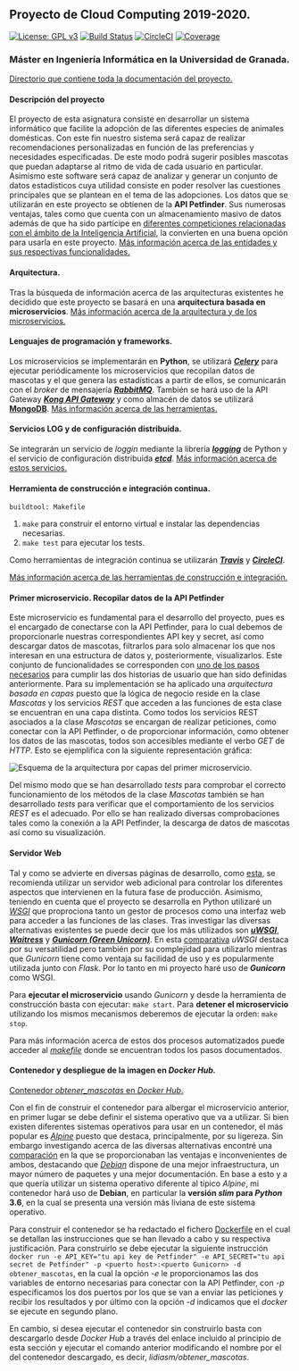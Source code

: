 ## Proyecto de Cloud Computing 2019-2020.

[![License: GPL v3](https://img.shields.io/badge/License-GPLv3-blue.svg)](https://www.gnu.org/licenses/gpl-3.0)
[![Build Status](https://travis-ci.org/lidiasm/ProyectoCC.svg?branch=master)](https://travis-ci.org/lidiasm/ProyectoCC)
[![CircleCI](https://circleci.com/gh/lidiasm/ProyectoCC/tree/master.svg?style=svg)](https://circleci.com/gh/lidiasm/ProyectoCC/tree/master)
[![Coverage](https://codecov.io/gh/lidiasm/ProyectoCC/branch/master/graphs/badge.svg)](https://codecov.io/gh/lidiasm/ProyectoCC)

### Máster en Ingeniería Informática en la Universidad de Granada.

[Directorio que contiene toda la documentación del proyecto.](https://github.com/lidiasm/ProyectoCC/tree/master/docs)

#### Descripción del proyecto

El proyecto de esta asignatura consiste en desarrollar un sistema informático que facilite la adopción de las diferentes especies de animales domésticas. Con este fin nuestro sistema será capaz de realizar recomendaciones personalizadas en función de las preferencias y necesidades especificadas. De este modo podrá sugerir posibles mascotas que puedan adaptarse al ritmo de vida de cada usuario en particular. Asimismo este software será capaz de analizar y generar un conjunto de datos estadísticos cuya utilidad consiste en poder resolver las cuestiones principales que se plantean en el tema de las adopciones. 
Los datos que se utilizarán en este proyecto se obtienen de la **API Petfinder**. Sus numerosas ventajas, tales como que cuenta con un almacenamiento masivo de datos además de que ha sido partícipe en [diferentes competiciones relacionadas con el ámbito de la Inteligencia Artificial](https://www.linkedin.com/pulse/kaggle-competition-multi-class-classification-image-alexandra), la convierten en una buena opción para usarla en este proyecto.
[Más información acerca de las entidades y sus respectivas funcionalidades.](https://github.com/lidiasm/ProyectoCC/blob/master/docs/entidades.md)

#### Arquitectura.

Tras la búsqueda de información acerca de las arquitecturas existentes he decidido que este proyecto se basará en una **arquitectura basada en microservicios**. [Más información acerca de la arquitectura y de los microservicios.](https://github.com/lidiasm/ProyectoCC/blob/master/docs/ampliacion_microservicios.md)

#### Lenguajes de programación y frameworks.

Los microservicios se implementarán en **Python**, se utilizará [***Celery***](http://www.celeryproject.org/) para ejecutar periódicamente los microservicios que recopilan datos de mascotas y el que genera las estadísticas a partir de ellos, se comunicarán con el *broker* de mensajería [***RabbitMQ***](https://www.rabbitmq.com/). También se hará uso de la API Gateway [***Kong API Gateway***](https://konghq.com/solutions/gateway/) y como almacén de datos se utilizará **[MongoDB](https://dzone.com/articles/comparing-mongodb-amp-mysql)**. [Más información acerca de las herramientas.](https://github.com/lidiasm/ProyectoCC/blob/master/docs/lenguajes_y_herramientas.md)

#### Servicios LOG y de configuración distribuida.

Se integrarán un servicio de *loggin* mediante la librería [***logging***](https://www.ionos.es/digitalguide/paginas-web/desarrollo-web/logging-de-python/) de Python y el servicio de configuración distribuida [***etcd***](https://etcd.io/). [Más información acerca de estos servicios.](https://github.com/lidiasm/ProyectoCC/blob/master/docs/servicios.md)

#### Herramienta de construcción e integración continua.

    buildtool: Makefile

1. `make` para construir el entorno virtual e instalar las dependencias necesarias.
2. `make test` para ejecutar los tests.

Como herramientas de integración continua se utilizarán [***Travis***](https://docs.travis-ci.com/) y [***CircleCI***](https://circleci.com/).

[Más información acerca de las herramientas de construcción e integración.](https://github.com/lidiasm/ProyectoCC/blob/master/docs/herramientas_construccion_e_integracion.md)

#### Primer microservicio. Recopilar datos de la API Petfinder

Este microservicio es fundamental para el desarrollo del proyecto, pues es el encargado de conectarse con la API Petfinder, para lo cual debemos de proporcionarle nuestras correspondientes API key y secret, así como descargar datos de mascotas, filtrarlos para solo almacenar los que nos interesan en una estructura de datos y, posteriormente, visualizarlos. Este conjunto de funcionalidades se corresponden con [uno de los pasos necesarios](https://github.com/lidiasm/ProyectoCC/issues/23#issue-512987660) para cumplir las dos historias de usuario que han sido definidas anteriormente. Para su implementación se ha aplicado una *arquitectura basada en capas* puesto que la lógica de negocio reside en la clase *Mascotas* y los servicios *REST* que acceden a las funciones de esta clase se encuentran en una capa distinta. Como todos los servicios REST asociados a la clase *Mascotas* se encargan de realizar peticiones, como conectar con la API Petfinder, o de proporcionar información, como obtener los datos de las mascotas, todos son accesibles mediante el verbo *GET* de *HTTP*. Esto se ejemplifica con la siguiente representación gráfica:

![Esquema de la arquitectura por capas del primer microservicio.](https://github.com/lidiasm/ProyectoCC/blob/master/docs/imgs/Primer%20microservicio.png)

Del mismo modo que se han desarrollado *tests* para comprobar el correcto funcionamiento de los métodos de la clase *Mascotas* también se han desarrollado *tests* para verificar que el comportamiento de los servicios *REST* es el adecuado. Por ello se han realizado diversas comprobaciones tales como la conexión a la API Petfinder, la descarga de datos de mascotas así como su visualización.

#### Servidor Web

Tal y como se advierte en diversas páginas de desarrollo, como [esta](https://www.toptal.com/flask/flask-production-recipes), se recomienda utilizar un servidor web adicional para controlar los diferentes aspectos que intervienen en la futura fase de producción. Asimismo, teniendo en cuenta que el proyecto se desarrolla en Python utilizaré un [*WSGI*](https://www.fullstackpython.com/wsgi-servers.html) que proprociona tanto un gestor de procesos como una interfaz web para acceder a las funciones de las clases. Tras investigar las diversas alternativas existentes se puede decir que los más utilizados son [***uWSGI***](https://uwsgi-docs.readthedocs.io/en/latest/), [***Waitress***](https://waitress.readthedocs.io/en/stable/) y [***Gunicorn (Green Unicorn)***](https://gunicorn.org/#docs). En esta [comparativa](https://docs.python-guide.org/scenarios/web/) *uWSGI* destaca por su versatilidad pero también por su complejidad para utilizarlo mientras que *Gunicorn* tiene como ventaja su facilidad de uso y es popularmente utilizada junto con *Flask*. Por lo tanto en mi proyecto haré uso de ***Gunicorn*** como WSGI.

Para **ejecutar el microservicio** usando *Gunicorn* y desde la herramienta de construcción basta con ejecutar: `make start`.
Para **detener el microservicio** utilizando los mismos mecanismos deberemos de ejecutar la orden: `make stop`.

Para más información acerca de estos dos procesos automatizados puede acceder al [*makefile*](https://github.com/lidiasm/ProyectoCC/blob/master/Makefile) donde se encuentran todos los pasos documentados.

#### Contenedor y despliegue de la imagen en *Docker Hub.*

[Contenedor *obtener_mascotas* en *Docker Hub*.](https://hub.docker.com/r/lidiasm/obtener_mascotas)

Con el fin de construir el contenedor para albergar el microservicio anterior, en primer lugar se debe definir el sistema operativo que va a utilizar. Si bien existen diferentes sistemas operativos para usar en un contenedor, el más popular es [*Alpine*](https://hub.docker.com/_/alpine) puesto que destaca, principalmente, por su ligereza. Sin embargo investigando acerca de las diversas alternativas encontré una [comparación](https://www.turnkeylinux.org/blog/alpine-vs-debian) en la que se proporcionaban las ventajas e inconvenientes de ambos, destacando que [*Debian*](https://hub.docker.com/_/debian/) dispone de una mejor infraestructura, un mayor número de paquetes y una mejor documentación. En base a esto y a que quería utilizar un sistema operativo diferente al típico *Alpine*, mi contenedor hará uso de **Debian**, en particular la **versión *slim* para *Python* 3.6**, en la cual se presenta una versión más liviana de este sistema operativo.

Para construir el contenedor se ha redactado el fichero [Dockerfile](https://github.com/lidiasm/ProyectoCC/blob/master/Dockerfile) en el cual se detallan las instrucciones que se han llevado a cabo y su respectiva justificación. Para construirlo se debe ejecutar la siguiente instrucción `docker run -e API_KEY="tu api key de Petfinder" -e API_SECRET="tu api secret de Petfinder" -p <puerto host>:<puerto Gunicorn> -d obtener_mascotas`, en la cual la opción *-e* le proporcionamos las dos variables de entorno necesarias para conectar con la API Petfinder, con *-p* especificamos los dos puertos por los que se van a enviar las peticiones y recibir los resultados y por último con la opción *-d* indicamos que el *docker* se ejecute en segundo plano.

En cambio, si desea ejecutar el contenedor sin construirlo basta con descargarlo desde *Docker Hub* a través del enlace incluido al principio de esta sección y ejecutar el comando anterior modificando el nombre por el del contenedor descargado, es decir, *lidiasm/obtener_mascotas*.